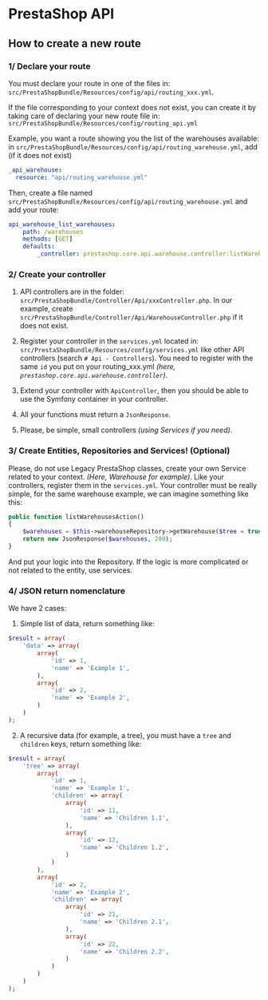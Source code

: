 # PrestaShop API

## How to create a new route

### 1/ Declare your route
You must declare your route in one of the files in:
`src/PrestaShopBundle/Resources/config/api/routing_xxx.yml`.

If the file corresponding to your context does not exist, you can create it by taking care of declaring your new route file in:
`src/PrestaShopBundle/Resources/config/routing_api.yml`

Example, you want a route showing you the list of the warehouses available: in `src/PrestaShopBundle/Resources/config/api/routing_warehouse.yml`, add (if it does not exist)
```yml
_api_warehouse:
  resource: "api/routing_warehouse.yml"
```
Then, create a file named `src/PrestaShopBundle/Resources/config/api/routing_warehouse.yml` and add your route:
```yml
api_warehouse_list_warehouses:
    path: /warehouses
    methods: [GET]
    defaults:
        _controller: prestashop.core.api.warehouse.controller:listWarehousesAction

```

### 2/ Create your controller
1) API controllers are in the folder: `src/PrestaShopBundle/Controller/Api/xxxController.php`.
In our example, create `src/PrestaShopBundle/Controller/Api/WarehouseController.php` if it does not exist.

2) Register your controller in the `services.yml` located in: `src/PrestaShopBundle/Resources/config/services.yml` like other API controllers (search `# Api - Controllers`).
 You need to register with the same `id` you put on your routing_xxx.yml _(here, `prestashop.core.api.warehouse.controller`)_.

3) Extend your controller with `ApiController`, then you should be able to use the Symfony container in your controller.

4) All your functions must return a `JsonResponse`.

5) Please, be simple, small controllers _(using Services if you need)_.

### 3/ Create Entities, Repositories and Services! (Optional)
Please, do not use Legacy PrestaShop classes, create your own Service related to your context. _(Here, Warehouse for example)_. Like your controllers, register them in the `services.yml`.
Your controller must be really simple, for the same warehouse example, we can imagine something like this:

```php
public function listWarehousesAction()
{
    $warehouses = $this->warehouseRepository->getWarehouse($tree = true);
    return new JsonResponse($warehouses, 200);
}
```

And put your logic into the Repository. If the logic is more complicated or not related to the entity, use services.

### 4/ JSON return nomenclature
We have 2 cases:
1) Simple list of data, return something like:
```php
$result = array(
    'data' => array(
        array(
            'id' => 1,
            'name' => 'Example 1',
        ),
        array(
            'id' => 2,
            'name' => 'Example 2',
        )
    )
);
```

2) A recursive data (for example, a tree), you must have a `tree` and `children` keys, return something like:
```php
$result = array(
    'tree' => array(
        array(
            'id' => 1,
            'name' => 'Example 1',
            'children' => array(
                array(
                    'id' => 11,
                    'name' => 'Children 1.1',
                ),
                array(
                    'id' => 12,
                    'name' => 'Children 1.2',
                )
            )
        ),
        array(
            'id' => 2,
            'name' => 'Example 2',
            'children' => array(
                array(
                    'id' => 21,
                    'name' => 'Children 2.1',
                ),
                array(
                    'id' => 22,
                    'name' => 'Children 2.2',
                )
            )
        )
    )
);
```
